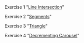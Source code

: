 Exercise 1 "[Line Intersection](https://github.com/pp8a/Java_Basics_ENG/tree/main/Classes/line-intersection)"

Exercise 2 "[Segments](https://github.com/pp8a/Java_Basics_ENG/tree/main/Classes/segments)"

Exercise 3 "[Triangle](https://github.com/pp8a/Java_Basics_ENG/tree/main/Classes/triangle)"

Exercise 4 "[Decrementing Carousel](https://github.com/pp8a/Java_Basics_ENG/tree/main/Classes/decrementing-carousel)"
